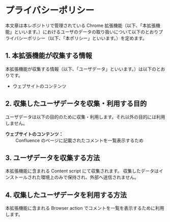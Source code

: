 # プライバシーポリシー

本文章は本レポジトリで管理されている Chrome 拡張機能（以下、「本拡張機能」といいます。）におけるユーザのデータの取り扱いについて以下のとおりプライバシーポリシー（以下、「本ポリシー」といいます。）を定めます。

## 1. 本拡張機能が収集する情報

本拡張機能が収集する情報（以下、「ユーザデータ」といいます。）は以下のとおりです。

- ウェブサイトのコンテンツ

## 2. 収集したユーザデータを収集・利用する目的

ユーザデータは以下の目的のために収集・利用します。それ以外の目的には利用しません。

**ウェブサイトのコンテンツ：**<br>
　　 Confluence のページに記載されたコメントを一覧表示するため

## 3. ユーザデータを収集する方法

本拡張機能に含まれる Content script にて収集されます。
収集したデータはインストールされた環境上のみで保持され、外部へ送信されません。

## 4. 収集したユーザデータを利用する方法

本拡張機能に含まれる Browser action でコメントを一覧を表示するために利用します。
